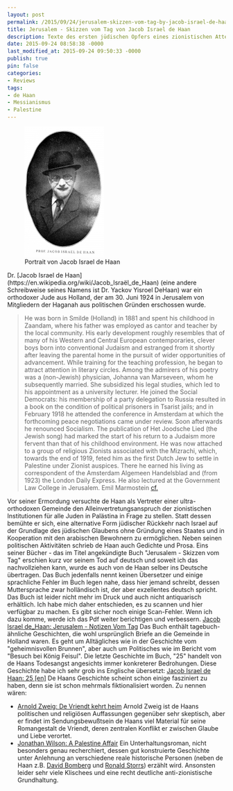 ```yaml
---
layout: post
permalink: /2015/09/24/jerusalem-skizzen-vom-tag-by-jacob-israel-de-haan/
title: Jerusalem - Skizzen vom Tag von Jacob Israel de Haan
description: Texte des ersten jüdischen Opfers eines zionistischen Attentats in Palästina
date: 2015-09-24 08:58:38 -0000
last_modified_at: 2015-09-24 09:50:33 -0000
publish: true
pin: false
categories:
- Reviews
tags:
- de Haan
- Messianismus
- Palestine
---
```

<figure>
  <a href="/assets/wp-content/uploads/2015/09/dehaan-portrait.png" target="_blank"><img src="/assets/wp-content/uploads/2015/09/dehaan-portrait-183x300.png" alt="Portrait von Jacob Israel de Haan"></a>
  <figcaption>Portrait von Jacob Israel de Haan</figcaption>
</figure>
Dr. [Jacob Israel de Haan](https://en.wikipedia.org/wiki/Jacob_Israël_de_Haan) (eine andere Schreibweise seines Namens ist Dr. Yackov Yisroel DeHaan) war ein orthodoxer Jude aus Holland, der am 30. Juni 1924 in Jerusalem von Mitgliedern der Haganah aus politischen Gründen erschossen wurde.

> He was born in Smilde (Holland) in 1881 and spent his childhood in Zaandam, where his father was employed as cantor and teacher by the local community. His early development roughly resembles that of many of his Western and Central European contemporaries, clever boys born into conventional Judaism and estranged from it shortly after leaving the parental home in the pursuit of wider opportunities of advancement. While training for the teaching profession, he began to attract attention in literary circles. Among the admirers of his poetry was a (non-Jewish) physician, Johanna van Marseveen, whom he subsequently married. She subsidized his legal studies, which led to his appointment as a university lecturer. He joined the Social Democrats: his membership of a party delegation to Russia resulted in a book on the condition of political prisoners in Tsarist jails; and in February 1918 he attended the conference in Amsterdam at which the forthcoming peace negotiations came under review. Soon afterwards he renounced Socialism. The publication of Het Joodsche Lied (the Jewish song) had marked the start of his return to a Judaism more fervent than that of his childhood environment. He was now attached to a group of religious Zionists associated with the Mizrachi, which, towards the end of 1919, feted him as the first Dutch Jew to settle in Palestine under Zionist auspices. There he earned his living as correspondent of the Amsterdam Algemeen Handelsblad and (from 1923) the London Daily Express. He also lectured at the Government Law College in Jerusalem. Emil Marmostein [cf.](http://www.truetorahjews.org/marmorstein)

Vor seiner Ermordung versuchte de Haan als Vertreter einer ultra-orthodoxen Gemeinde den Alleinvertretungsanspruch der zionistischen Institutionen für alle Juden in Palästina in Frage zu stellen. Statt dessen bemühte er sich, eine alternative Form jüdischer Rückkehr nach Israel auf der Grundlage des jüdischen Glaubens ohne Gründung eines Staates und in Kooperation mit den arabischen Bewohnern zu ermöglichen. Neben seinen politischen Aktivitäten schrieb de Haan auch Gedichte und Prosa. Eins seiner Bücher - das im Titel angekündigte Buch "Jerusalem - Skizzen vom Tag" erschien kurz vor seinem Tod auf deutsch und soweit ich das nachvollziehen kann, wurde es auch von de Haan selber ins Deutsche übertragen. Das Buch jedenfalls nennt keinen Übersetzer und einige sprachliche Fehler im Buch legen nahe, dass hier jemand schreibt, dessen Muttersprache zwar holländisch ist, der aber exzellentes deutsch spricht. Das Buch ist leider nicht mehr im Druck und auch nicht antiquarisch erhältlich. Ich habe mich daher entschieden, es zu scannen und hier verfügbar zu machen. Es gibt sicher noch einige Scan-Fehler. Wenn ich dazu komme, werde ich das Pdf weiter berichtigen und verbessern. [Jacob Israel de_Haan: Jerusalem - Notizen Vom Tag](/assets/wp-content/uploads/2015/09/Jacob_Israel_de_Haan_Jerusalem_Notizen_Vom_Tag.pdf) Das Buch enthält tagebuch-ähnliche Geschichten, die wohl ursprünglich Briefe an die Gemeinde in Holland waren. Es geht um Alltägliches wie in der Geschichte vom "geheimnisvollen Brunnen", aber auch um Politisches wie im Bericht vom "Besuch bei König Feisul". Die letzte Geschichte im Buch, "25" handelt von de Haans Todesangst angesichts immer konkreterer Bedrohungen. Diese Geschichte habe ich sehr grob ins Englische übersetzt: [Jacob Israel de Haan: 25 [en]](/assets/wp-content/uploads/2015/09/Jacob_Israel_de_Haan_25_en.pdf) De Haans Geschichte scheint schon einige fasziniert zu haben, denn sie ist schon mehrmals fiktionalisiert worden. Zu nennen wären:

* [Arnold Zweig: De Vriendt kehrt heim](http://www.aufbau-verlag.de/index.php/de-vriendt-kehrt-heim-144.html) Arnold Zweig ist de Haans politischen und religiösen Auffassungen gegenüber sehr skeptisch, aber er findet im Sendungsbewußtsein de Haans viel Material für seine Romangestalt de Vriendt, deren zentralen Konflikt er zwischen Glaube und Liebe verortet.
* [Jonathan Wilson: A Palestine Affair](https://books.google.de/books?id=CeOffdQqAD4C) Ein Unterhaltungsroman, nicht besonders genau recherchiert, dessen gut konstruierte Geschichte unter Anlehnung an verschiedene reale historische Personen (neben de Haan z.B. [David Bomberg](https://en.wikipedia.org/wiki/David_Bomberg) und [Ronald Storrs](https://en.wikipedia.org/wiki/Ronald_Storrs)) erzählt wird. Ansonsten leider sehr viele Klischees und eine recht deutliche anti-zionistische Grundhaltung.
